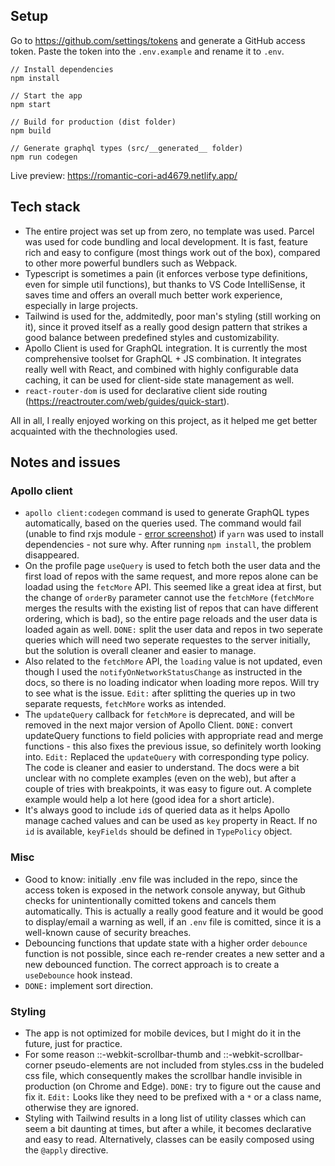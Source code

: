 ## Setup

Go to https://github.com/settings/tokens and generate a GitHub access token. Paste the token into the `.env.example` and rename it to `.env`.

```
// Install dependencies
npm install

// Start the app
npm start

// Build for production (dist folder)
npm build

// Generate graphql types (src/__generated__ folder)
npm run codegen
```

Live preview: https://romantic-cori-ad4679.netlify.app/


## Tech stack

- The entire project was set up from zero, no template was used. Parcel was used for code bundling and local development. It is fast, feature rich and easy to configure (most things work out of the box), compared to other more powerful bundlers such as Webpack. 
- Typescript is sometimes a pain (it enforces verbose type definitions, even for simple util functions), but thanks to VS Code IntelliSense, it saves time and offers an overall much better work experience, especially in large projects.
- Tailwind is used for the, addmitedly, poor man's styling (still working on it), since it proved itself as a really good design pattern that strikes a good balance between predefined styles and customizability.
- Apollo Client is used for GraphQL integration. It is currently the most comprehensive toolset for GraphQL + JS combination. It integrates really well with React, and combined with highly configurable data caching, it can be used for client-side state management as well.
- `react-router-dom` is used for declarative client side routing (https://reactrouter.com/web/guides/quick-start).

All in all, I really enjoyed working on this project, as it helped me get better acquainted with the thechnologies used.


## Notes and issues

### Apollo client
- `apollo client:codegen` command is used to generate GraphQL types automatically, based on the queries used. The command would fail (unable to find rxjs module - [error screenshot](yarn-bug.JPG)) if `yarn` was used to install dependencies - not sure why. After running `npm install`, the problem disappeared.
- On the profile page `useQuery` is used to fetch both the user data and the first load of repos with the same request, and more repos alone can be loadad using the `fetcMore` API. This seemed like a great idea at first, but the change of `orderBy` parameter cannot use the `fetchMore` (`fetchMore` merges the results with the existing list of repos that can have different ordering, which is bad), so the entire page reloads and the user data is loaded again as well. 
`DONE:` split the user data and repos in two seperate queries which will need two seperate requestes to the server initially, but the solution is overall cleaner and easier to manage.
- Also related to the `fetchMore` API, the `loading` value is not updated, even though I used the `notifyOnNetworkStatusChange` as instructed in the docs, so there is no loading indicator when loading more repos. Will try to see what is the issue. `Edit:` after splitting the queries up in two separate requests, `fetchMore` works as intended.
- The `updateQuery` callback for `fetchMore` is deprecated, and will be removed in the next major version of Apollo Client. `DONE:` convert updateQuery functions to field policies with appropriate
read and merge functions - this also fixes the previous issue, so definitely worth looking into. `Edit:` Replaced the `updateQuery` with corresponding type policy. The code is cleaner and easier to understand. The docs were a bit unclear with no complete examples (even on the web), but after a couple of tries with breakpoints, it was easy to figure out. A complete example would help a lot here (good idea for a short article).
- It's always good to include `id`s of queried data as it helps Apollo manage cached values and can be used as `key` property in React. If no `id` is available, `keyFields` should be defined in `TypePolicy` object.

### Misc
- Good to know: initially .env file was included in the repo, since the access token is exposed in the network console anyway, but Github checks for unintentionally comitted tokens and cancels them automatically. This is actually a really good feature and it would be good to display/email a warning as well, if an `.env` file is comitted, since it is a well-known cause of security breaches.
- Debouncing functions that update state with a higher order `debounce` function is not possible, since each re-render creates a new setter and a new debounced function. The correct approach is to create a `useDebounce` hook instead.
- `DONE:` implement sort direction. 

### Styling
- The app is not optimized for mobile devices, but I might do it in the future, just for practice. 
- For some reason ::-webkit-scrollbar-thumb and ::-webkit-scrollbar-corner pseudo-elements are not included from styles.css in the budeled css file, which consequently makes the scrollbar handle invisible in production (on Chrome and Edge). `DONE:` try to figure out the cause and fix it. `Edit:` Looks like they need to be prefixed with a `*` or a class name, otherwise they are ignored.
- Styling with Tailwind results in a long list of utility classes which can seem a bit daunting at times, but after a while, it becomes declarative and easy to read. Alternatively, classes can be easily composed using the `@apply` directive.

